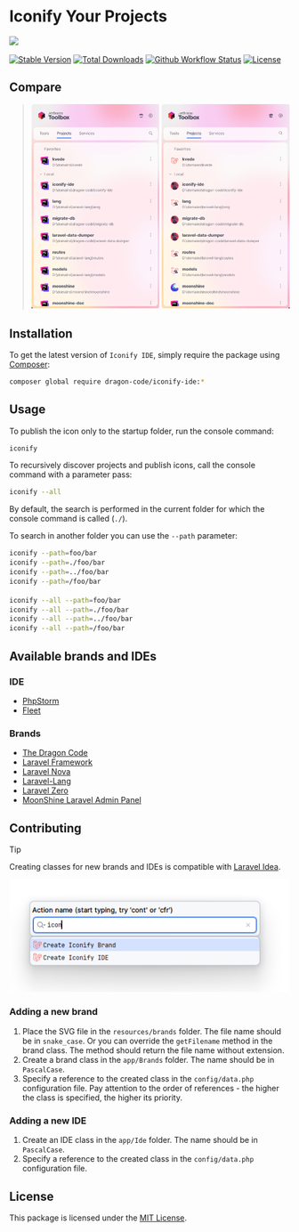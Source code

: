 # Iconify Your Projects

![](https://preview.dragon-code.pro/dragon-code/iconify%20IDE%20projects.svg?background=5865f2&preposition=with&mode=auto)

[![Stable Version][badge_stable]][link_packagist]
[![Total Downloads][badge_downloads]][link_packagist]
[![Github Workflow Status][badge_build]][link_build]
[![License][badge_license]][link_license]

## Compare

> ![before - after](/.github/images/compare.png)

## Installation

To get the latest version of `Iconify IDE`, simply require the package using [Composer](https://getcomposer.org):

```bash
composer global require dragon-code/iconify-ide:*
```

## Usage

To publish the icon only to the startup folder, run the console command:

```bash
iconify
```

To recursively discover projects and publish icons, call the console command with a parameter pass:

```bash
iconify --all
```

By default, the search is performed in the current folder for which the console command is called (`./`).

To search in another folder you can use the `--path` parameter:

```bash
iconify --path=foo/bar
iconify --path=./foo/bar
iconify --path=../foo/bar
iconify --path=/foo/bar

iconify --all --path=foo/bar
iconify --all --path=./foo/bar
iconify --all --path=../foo/bar
iconify --all --path=/foo/bar
```

## Available brands and IDEs

### IDE

* [PhpStorm](https://www.jetbrains.com/phpstorm/)
* [Fleet](https://www.jetbrains.com/fleet/)

### Brands

* [The Dragon Code](https://github.com/TheDragonCode)
* [Laravel Framework](https://laravel.com/)
* [Laravel Nova](https://nova.laravel.com/)
* [Laravel-Lang](https://laravel-lang.com/)
* [Laravel Zero](https://laravel-zero.com/)
* [MoonShine Laravel Admin Panel](https://getmoonshine.app/)

## Contributing

> [!TIP]
> Creating classes for new brands and IDEs is compatible
> with [Laravel Idea](https://plugins.jetbrains.com/plugin/13441-laravel-idea).
>
> ![Laravel Idea](/.github/images/laravel-idea.png)

### Adding a new brand

1. Place the SVG file in the `resources/brands` folder. The file name should be in `snake_case`. Or you can override the
   `getFilename` method in the brand class. The method should return the file name without extension.
2. Create a brand class in the `app/Brands` folder. The name should be in `PascalCase`.
3. Specify a reference to the created class in the `config/data.php` configuration file.
   Pay attention to the order of references - the higher the class is specified, the higher its priority.

### Adding a new IDE

1. Create an IDE class in the `app/Ide` folder. The name should be in `PascalCase`.
2. Specify a reference to the created class in the `config/data.php` configuration file.

## License

This package is licensed under the [MIT License](LICENSE).


[badge_build]:          https://img.shields.io/github/actions/workflow/status/TheDragonCode/iconify-ide/phpunit.yml?style=flat-square

[badge_downloads]:      https://img.shields.io/packagist/dt/dragon-code/iconify-ide.svg?style=flat-square

[badge_license]:        https://img.shields.io/packagist/l/dragon-code/iconify-ide.svg?style=flat-square

[badge_stable]:         https://img.shields.io/github/v/release/TheDragonCode/iconify-ide?label=packagist&style=flat-square

[link_build]:           https://github.com/TheDragonCode/iconify-ide/actions

[link_license]:         LICENSE

[link_packagist]:       https://packagist.org/packages/dragon-code/iconify-ide
